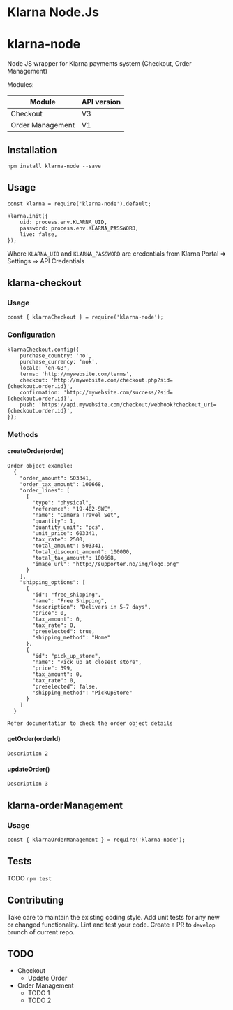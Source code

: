 Klarna Node.Js
=========

# klarna-node
Node JS wrapper for Klarna payments system (Checkout, Order Management)

Modules:

  Module        | API version
  ------------- | -------------
  Checkout      | V3
  Order Management  | V1


## Installation

  `npm install klarna-node --save`

## Usage

    const klarna = require('klarna-node').default;

    klarna.init({
        uid: process.env.KLARNA_UID,
        password: process.env.KLARNA_PASSWORD,
        live: false,
    });
  
  
  Where `KLARNA_UID` and `KLARNA_PASSWORD` are credentials from Klarna Portal => Settings => API Credentials

## klarna-checkout

  ### Usage
    const { klarnaCheckout } = require('klarna-node');

  ### Configuration
    klarnaCheckout.config({
        purchase_country: 'no',
        purchase_currency: 'nok',
        locale: 'en-GB',
        terms: 'http://mywebsite.com/terms',
        checkout: 'http://mywebsite.com/checkout.php?sid={checkout.order.id}',
        confirmation: 'http://mywebsite.com/success/?sid={checkout.order.id}',
        push: 'https://api.mywebsite.com/checkout/webhook?checkout_uri={checkout.order.id}',
    });
  
  ### Methods

  #### createOrder(order)
      
    Order object example:
      {
        "order_amount": 503341,
        "order_tax_amount": 100668,
        "order_lines": [
          {
            "type": "physical",
            "reference": "19-402-SWE",
            "name": "Camera Travel Set",
            "quantity": 1,
            "quantity_unit": "pcs",
            "unit_price": 603341,
            "tax_rate": 2500,
            "total_amount": 503341,
            "total_discount_amount": 100000,
            "total_tax_amount": 100668,
            "image_url": "http://supporter.no/img/logo.png"
          }
        ],
        "shipping_options": [
          {
            "id": "free_shipping",
            "name": "Free Shipping",
            "description": "Delivers in 5-7 days",
            "price": 0,
            "tax_amount": 0,
            "tax_rate": 0,
            "preselected": true,
            "shipping_method": "Home"
          },
          {
            "id": "pick_up_store",
            "name": "Pick up at closest store",
            "price": 399,
            "tax_amount": 0,
            "tax_rate": 0,
            "preselected": false,
            "shipping_method": "PickUpStore"
          }
        ]
      }

    Refer documentation to check the order object details

  #### getOrder(orderId)

    Description 2

  #### updateOrder()

    Description 3

## klarna-orderManagement

  ### Usage
    const { klarnaOrderManagement } = require('klarna-node');

## Tests
  TODO
  `npm test`

## Contributing

Take care to maintain the existing coding style. Add unit tests for any new or changed functionality. Lint and test your code. Create a PR to `develop` brunch of current repo.

## TODO

* Checkout
  * Update Order
* Order Management
  * TODO 1
  * TODO 2
